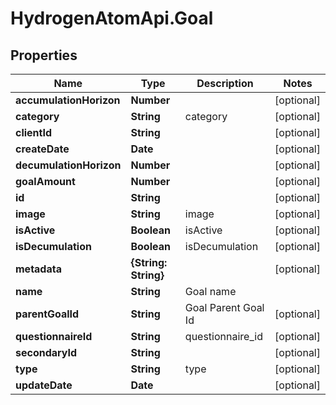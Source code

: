 # HydrogenAtomApi.Goal

## Properties
Name | Type | Description | Notes
------------ | ------------- | ------------- | -------------
**accumulationHorizon** | **Number** |  | [optional] 
**category** | **String** | category | [optional] 
**clientId** | **String** |  | [optional] 
**createDate** | **Date** |  | [optional] 
**decumulationHorizon** | **Number** |  | [optional] 
**goalAmount** | **Number** |  | [optional] 
**id** | **String** |  | [optional] 
**image** | **String** | image | [optional] 
**isActive** | **Boolean** | isActive | [optional] 
**isDecumulation** | **Boolean** | isDecumulation | [optional] 
**metadata** | **{String: String}** |  | [optional] 
**name** | **String** | Goal name | 
**parentGoalId** | **String** | Goal Parent Goal Id | [optional] 
**questionnaireId** | **String** | questionnaire_id | [optional] 
**secondaryId** | **String** |  | [optional] 
**type** | **String** | type | [optional] 
**updateDate** | **Date** |  | [optional] 


